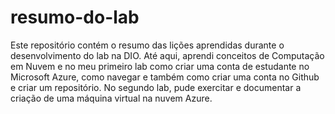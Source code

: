 # resumo-do-lab
Este repositório contém o resumo das lições aprendidas durante o desenvolvimento do lab na DIO.
Até aqui, aprendi conceitos de Computação em Nuvem e no meu primeiro lab como criar uma conta de estudante no Microsoft Azure, como navegar e também como criar uma conta no Github e criar um repositório.
No segundo lab, pude exercitar e documentar a criação de uma máquina virtual na nuvem Azure.
